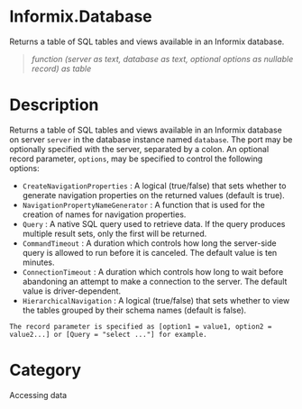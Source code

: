 ﻿# Informix.Database
Returns a table of SQL tables and views available in an Informix database.
> _function (server as text, database as text, optional options as nullable record) as table_
# Description 
Returns a table of SQL tables and views available in an Informix database on server <code>server</code> in the database instance named <code>database</code>. The port may be optionally specified with the server, separated by a colon. An optional record parameter, <code>options</code>, may be specified to control the following options:
    <ul>
<li><code>CreateNavigationProperties</code> : A logical (true/false) that sets whether to generate navigation properties on the returned values (default is true).</li>
<li><code>NavigationPropertyNameGenerator</code> : A function that is used for the creation of names for navigation properties.</li>
<li><code>Query</code> : A native SQL query used to retrieve data. If the query produces multiple result sets, only the first will be returned.</li>
<li><code>CommandTimeout</code> : A duration which controls how long the server-side query is allowed to run before it is canceled. The default value is ten minutes.</li>
<li><code>ConnectionTimeout</code> : A duration which controls how long to wait before abandoning an attempt to make a connection to the server. The default value is driver-dependent.</li>
<li><code>HierarchicalNavigation</code> : A logical (true/false) that sets whether to view the tables grouped by their schema names (default is false).</li>
</ul>

    The record parameter is specified as [option1 = value1, option2 = value2...] or [Query = "select ..."] for example.
    
# Category 
Accessing data
